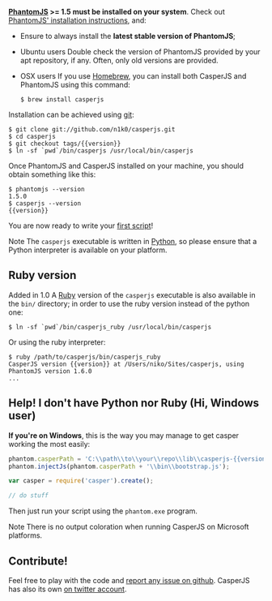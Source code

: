 **[PhantomJS](http://phantomjs.org/) >= 1.5 must be installed on your system**.
Check out [PhantomJS' installation instructions](http://code.google.com/p/phantomjs/wiki/Installation),
and:

* Ensure to always install the **latest stable version of PhantomJS**;

* <span class="label label-warning">Ubuntu users</span> Double check the
  version of PhantomJS provided by your apt repository, if any. Often, only old
  versions are provided.

* <span class="label label-info">OSX users</span> If you use
  [Homebrew](http://mxcl.github.com/homebrew/), you can install both CasperJS
  and PhantomJS using this command:

      $ brew install casperjs

Installation can be achieved using [git](http://git-scm.com/):

```
$ git clone git://github.com/n1k0/casperjs.git
$ cd casperjs
$ git checkout tags/{{version}}
$ ln -sf `pwd`/bin/casperjs /usr/local/bin/casperjs
```

Once PhantomJS and CasperJS installed on your machine, you should obtain
something like this:

```
$ phantomjs --version
1.5.0
$ casperjs --version
{{version}}
```

You are now ready to write your [first script](quickstart.html)!

<span class="label label-info">Note</span>
The `casperjs` executable is written in [Python](http://python.org/), so please ensure
that a Python interpreter is available on your platform.

## Ruby version

<span class="label label-success">Added in 1.0</span>
A [Ruby](http://ruby-lang.org/) version of the `casperjs` executable is also
available in the `bin/` directory; in order to use the ruby version instead
of the python one:

```
$ ln -sf `pwd`/bin/casperjs_ruby /usr/local/bin/casperjs
```

Or using the ruby interpreter:

```
$ ruby /path/to/casperjs/bin/casperjs_ruby
CasperJS version {{version}} at /Users/niko/Sites/casperjs, using PhantomJS version 1.6.0
...
```

## Help! I don't have Python nor Ruby (Hi, Windows user)

**If you're on Windows**, this is the way you may manage to get casper working
the most easily:

```javascript
phantom.casperPath = 'C:\\path\\to\\your\\repo\\lib\\casperjs-{{version}}';
phantom.injectJs(phantom.casperPath + '\\bin\\bootstrap.js');

var casper = require('casper').create();

// do stuff
```

Then just run your script using the `phantom.exe` program.

<span class="label label-info">Note</span>
There is no output coloration when running CasperJS on Microsoft platforms.

## Contribute!

Feel free to play with the code and [report any issue on
github](https://github.com/n1k0/casperjs/issues). CasperJS has also its own [on
twitter account](https://twitter.com/casperjs_org).
